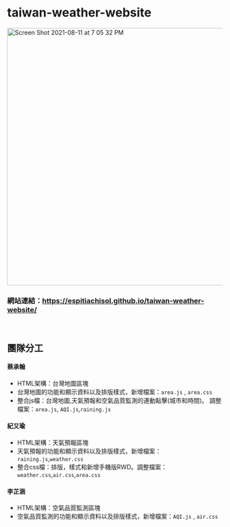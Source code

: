 
# taiwan-weather-website 

<img width="600" alt="Screen Shot 2021-08-11 at 7 05 32 PM" src="https://user-images.githubusercontent.com/61710519/131245368-f0dee3af-76f2-48c0-99d9-0344d403307d.png"></img>

### 網站連結：https://espitiachisol.github.io/taiwan-weather-website/
<br>

## 團隊分工

 #### 蔡承翰
- HTML架構：台灣地圖區塊
- 台灣地圖的功能和顯示資料以及排版樣式，新增檔案：`area.js` , `area.css`
- 整合js檔：台灣地圖,天氣預報和空氣品質監測的連動點擊(城市和時間)。 調整檔案：`area.js`, `AQI.js`,`raining.js`

 #### 紀又瑜
- HTML架構：天氣預報區塊
- 天氣預報的功能和顯示資料以及排版樣式，新增檔案：`raining.js`,`weather.css`
- 整合css檔：排版，樣式和新增手機版RWD。調整檔案：`weather.css`,`air.css`,`area.css`

 #### 李芷涵
- HTML架構：空氣品質監測區塊
- 空氣品質監測的功能和顯示資料以及排版樣式，新增檔案：`AQI.js` , `air.css`




